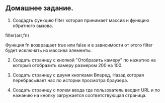 ## Домашнее задание.

1. Создадть функцию filter которая принимает массив и функцию обратного вызова.

filter(arr,fn)

Функция fn возвращает true или false и в зависимости от этого filter будет исключать из массива элементы.

2. Создать страницу с кнопкой "Отобразить камеру" по нажатию на который отобразить камеру размером 200 на 100.

3. Создать страницу с двумя кнопками Вперед, Назад которая перебрасывает нас по истории просмотра браузера.

4. Создать страницу с полем ввода где пользователь вводит URL и по нажанию на кнопку загружается соответствующая страница.






